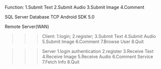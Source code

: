 Function:
1.Submit Text
2.Submit Audio
3.Submit Image
4.Comment

SQL Server Database
TCP
Android SDK 5.0

Remote Server(WAN)

>>>Client: 
1.login; 
2.register; 
3.Submit Text
4.Submit Audio
5.Submit Image
6.Comment
7.Browse User
8.Quit

>>>Server
1.login authentication
2.register
3.Receive Text 
4.Receive Image
5.Receive Audio
6.Comment Service
7.Fetch Info
8.Quit
